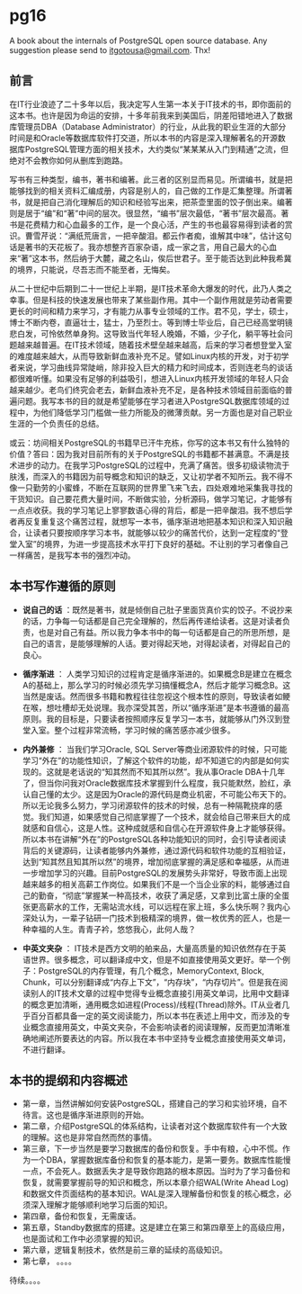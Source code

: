 # pg16
A book about the internals of PostgreSQL open source database. Any suggestion please send to itgotousa@gmail.com. Thx!


## 前言

在IT行业浪迹了二十多年以后，我决定写人生第一本关于IT技术的书，即你面前的这本书。也许是因为命运的安排，十多年前我来到美国后，阴差阳错地进入了数据库管理员DBA（Database Administrator）的行业，从此我的职业生涯的大部分时间是和Oracle等数据库软件打交道，所以本书的内容是深入理解著名的开源数据库PostgreSQL管理方面的相关技术，大约类似“某某某从入门到精通”之流，但绝对不会教你如何从删库到跑路。

写书有三种类型，编书，著书和编著。此三者的区别显而易见。所谓编书，就是把能够找到的相关资料汇编成册，内容是别人的，自己做的工作是汇集整理。所谓著书，就是把自己消化理解后的知识和经验写出来，把茶壶里面的饺子倒出来。编著则是居于“编”和“著”中间的层次。很显然，“编书”层次最低，“著书”层次最高。著书是花费精力和心血最多的工作，是一个良心活，产生的书也最容易得到读者的赏识。曹雪芹说：“满纸荒唐言，一把辛酸泪。都云作者痴，谁解其中味”，估计这句话是著书的天花板了。我亦想整齐百家杂语，成一家之言，用自己最大的心血来“著”这本书，然后纳于大麓，藏之名山，俟后世君子。至于能否达到此种我希冀的境界，只能说，尽吾志而不能至者，无悔矣。

从二十世纪中后期到二十一世纪上半期，是IT技术革命大爆发的时代，此乃人类之幸事。但是科技的快速发展也带来了某些副作用。其中一个副作用就是劳动者需要更长的时间和精力来学习，才有能力从事专业领域的工作。君不见，学士，硕士，博士不断内卷，直逼壮士，猛士，乃至烈士。等到博士毕业后，自己已经高堂明镜悲白发，可怜依然单身狗。这导致当代年轻人晚婚，不婚，少子化，躺平等社会问题越来越普遍。在IT技术领域，随着技术壁垒越来越高，后来的学习者想登堂入室的难度越来越大，从而导致新鲜血液补充不足。譬如Linux内核的开发，对于初学者来说，学习曲线异常陡峭，除非投入巨大的精力和时间成本，否则连老鸟的谈话都很难听懂。如果没有足够的利益吸引，想进入Linux内核开发领域的年轻人只会越来越少。老鸟们终究会老去，新鲜血液补充不足，是各种技术领域目前面临的普遍问题。我写本书的目的就是希望能够在学习者进入PostgreSQL数据库领域的过程中，为他们降低学习门槛做一些力所能及的微薄贡献。另一方面也是对自己职业生涯的一个负责任的总结。

或云：坊间相关PostgreSQL的书籍早已汗牛充栋，你写的这本书又有什么独特的价值？答曰：因为我对目前所有的关于PostgreSQL的书籍都不甚满意。不满是技术进步的动力。在我学习PostgreSQL的过程中，充满了痛苦。很多初级读物流于肤浅，而深入的书籍因为前导概念和知识的缺乏，又让初学者不知所云。我不得不像一只勤劳的小蜜蜂，不断在互联网的世界里飞来飞去，四处艰难地采集我寻找的干货知识。自己要花费大量时间，不断做实验，分析源码，做学习笔记，才能够有一点点收获。我的学习笔记上寥寥数语心得的背后，都是一把辛酸泪。我不想后学者再反复重复这个痛苦过程，就想写一本书，循序渐进地把基本知识和深入知识融合，让读者只要按顺序学习本书，就能够以较少的痛苦代价，达到一定程度的“登堂入室”的境界，为进一步提高技术水平打下良好的基础。不让别的学习者像自己一样痛苦，是我写本书的强烈冲动。

## 本书写作遵循的原则
- **说自己的话** ：既然是著书，就是倾倒自己肚子里面货真价实的饺子。不说抄来的话，力争每一句话都是自己完全理解的，然后再传递给读者。这是对读者负责，也是对自己有益。所以我力争本书中的每一句话都是自己的所思所想，是自己的语言，是能够理解的人话。要对得起天地，对得起读者，对得起自己的良心。

- **循序渐进** ： 人类学习知识的过程肯定是循序渐进的。如果概念B是建立在概念A的基础上，那么学习的时候必须先学习搞懂概念A，然后才能学习概念B。这当然是废话。然而很多书籍和教程往往忽视这个根本性的原则，导致读者如鲠在喉，想吐槽却无处说理。我亦深受其苦，所以“循序渐进”是本书遵循的最高原则。我的目标是，只要读者按照顺序反复学习一本书，就能够从门外汉到登堂入室。整个过程非常流畅，学习时候的痛苦感亦减少很多。

- **内外兼修** ： 当我们学习Oracle, SQL Server等商业闭源软件的时候，只可能学习“外在”的功能性知识，了解这个软件的功能，却不知道它的内部是如何实现的。这就是老话说的“知其然而不知其所以然”。我从事Oracle DBA十几年了，但当你问我对Oracle数据库技术掌握到什么程度，我只能默然，脸红，承认自己懂的太少。这是因为Oracle的源代码是商业机密，不可能公布天下的。所以无论我多么努力，学习闭源软件的技术的时候，总有一种隔靴挠痒的感觉。我们知道，如果感觉自己彻底掌握了一个技术，就会给自己带来巨大的成就感和自信心，这是人性。这种成就感和自信心在开源软件身上才能够获得。所以本书在讲解“外在”的PostgreSQL各种功能知识的同时，会引导读者阅读背后的关键源码，让读者能够内外兼修，通过源代码和软件功能的互相验证，达到“知其然且知其所以然”的境界，增加彻底掌握的满足感和幸福感，从而进一步增加学习的兴趣。目前PostgreSQL的发展势头非常好，导致市面上出现越来越多的相关高薪工作岗位。如果我们不是一个当企业家的料，能够通过自己的勤奋，“彻底”掌握某一种高技术，收获了满足感，又拿到比富土康的全蛋张更高薪水的工作，无需站流水线，可以远程在家上班，多么快乐啊？我内心深处认为，一辈子钻研一门技术到极精深的境界，做一枚优秀的匠人，也是一种幸福的人生。青青子衿，悠悠我心，此何人哉？

- **中英文夹杂** ： IT技术是西方文明的舶来品，大量高质量的知识依然存在于英语世界。很多概念，可以翻译成中文，但是不如直接使用英文更好。举一个例子：PostgreSQL的内存管理，有几个概念，MemoryContext, Block, Chunk，可以分别翻译成“内存上下文”，“内存块”，“内存切片”。但是我在阅读别人的IT技术文章的过程中觉得专业概念直接引用英文单词，比用中文翻译的概念更加清晰，通用概念如进程(Process)/线程(Thread)除外。IT从业者几乎百分百都具备一定的英文阅读能力，所以本书在表述上用中文，而涉及的专业概念直接用英文，中英文夹杂，不会影响读者的阅读理解，反而更加清晰准确地阐述所要表达的内容。所以我在本书中坚持专业概念直接使用英文单词，不进行翻译。


## 本书的提纲和内容概述
- 第一章，当然讲解如何安装PostgreSQL，搭建自己的学习和实验环境，自不待言。这也是循序渐进原则的开始。
- 第二章，介绍PostgreSQL的体系结构，让读者对这个数据库软件有一个大致的理解。这也是非常自然而然的事情。
- 第三章，下一步当然是要学习数据库的备份和恢复。手中有粮，心中不慌。作为一个DBA，掌握数据库备份和恢复的基本能力，是第一要务。数据库性能慢一点，不会死人。数据丢失才是导致你跑路的根本原因。当时为了学习备份和恢复，就需要掌握前导的知识和概念，所以本章介绍WAL(Write Ahead Log)和数据文件页面结构的基本知识。WAL是深入理解备份和恢复的核心概念，必须深入理解才能够顺利地学习后面的知识。
- 第四章，备份和恢复，无需废话。
- 第五章，Standby数据库的搭建。这是建立在第三和第四章至上的高级应用，也是面试和工作中必须掌握的知识。
- 第六章，逻辑复制技术，依然是前三章的延续的高级知识。
- 第七章， 。。。。

待续。。。。



